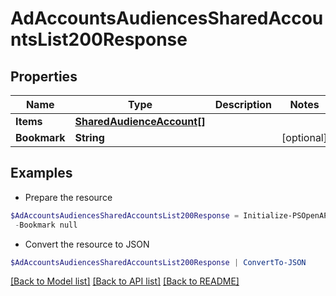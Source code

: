 # AdAccountsAudiencesSharedAccountsList200Response
## Properties

Name | Type | Description | Notes
------------ | ------------- | ------------- | -------------
**Items** | [**SharedAudienceAccount[]**](SharedAudienceAccount.md) |  | 
**Bookmark** | **String** |  | [optional] 

## Examples

- Prepare the resource
```powershell
$AdAccountsAudiencesSharedAccountsList200Response = Initialize-PSOpenAPIToolsAdAccountsAudiencesSharedAccountsList200Response  -Items null `
 -Bookmark null
```

- Convert the resource to JSON
```powershell
$AdAccountsAudiencesSharedAccountsList200Response | ConvertTo-JSON
```

[[Back to Model list]](../README.md#documentation-for-models) [[Back to API list]](../README.md#documentation-for-api-endpoints) [[Back to README]](../README.md)

